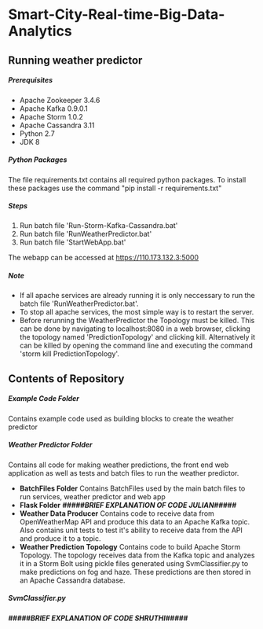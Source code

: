 # Smart-City-Real-time-Big-Data-Analytics

## Running weather predictor

##### Prerequisites

- Apache Zookeeper 3.4.6
- Apache Kafka 0.9.0.1
- Apache Storm 1.0.2
- Apache Cassandra 3.11
- Python 2.7
- JDK 8

##### Python Packages
  The file requirements.txt contains all required python packages. To install these packages use the command "pip install -r requirements.txt"


##### Steps

  1. Run batch file 'Run-Storm-Kafka-Cassandra.bat'
  2. Run batch file 'RunWeatherPredictor.bat'
  3. Run batch file 'StartWebApp.bat'

  The webapp can be accessed at https://110.173.132.3:5000
  
##### Note
  - If all apache services are already running it is only neccessary to run the batch file 'RunWeatherPredictor.bat'.
  - To stop all apache services, the most simple way is to restart the server.
  - Before rerunning the WeatherPredictor the Topology must be killed. This can be done by navigating to localhost:8080 in
    a web browser, clicking the topology named 'PredictionTopology' and clicking kill. Alternatively it can be killed by
    opening the command line and executing the command 'storm kill PredictionTopology'.

## Contents of Repository

##### Example Code Folder
  Contains example code used as building blocks to create the weather predictor
  
##### Weather Predictor Folder
  Contains all code for making weather predictions, the front end web application as well as tests and batch files to run the weather predictor.
  
  - **BatchFiles Folder**
      Contains BatchFiles used by the main batch files to run services, weather predictor and web app
  - **Flask Folder**
      ***#####BRIEF EXPLANATION OF CODE JULIAN#####***
  - **Weather Data Producer**
      Contains code to receive data from OpenWeatherMap API and produce this data to an Apache Kafka topic. Also contains unit tests to test it's ability to receive data from 
      the API and produce it to a topic.
  - **Weather Prediction Topology**
      Contains code to build Apache Storm Topology. The topology receives data from the Kafka topic and analyzes it in a Storm Bolt using pickle files generated using                 SvmClassifier.py to make predictions on fog and haze. These predictions are then stored in an Apache Cassandra database. 
  
##### SvmClassifier.py
  ***#####BRIEF EXPLANATION OF CODE SHRUTHI#####***
    

    
 
